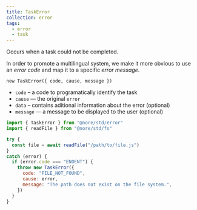 ```yaml
---
title: TaskError
collection: error
tags:
  - error
  - task
---
```


Occurs when a task could not be completed.

In order to promote a multilingual system, we make it more obvious to use an _error code_ and map it to a specific _error message_.

`new TaskError({ code, cause, message })`

- `code` – a code to programatically identify the task
- `cause` — the original `error`
- `data` – contains aditional information about the error (optional)
- `message` — a message to be displayed to the user (optional)

```js
import { TaskError } from "@nore/std/error"
import { readFile } from "@nore/std/fs"

try {
  const file = await readFile("/path/to/file.js")
}
catch (error) {
  if (error.code === "ENOENT") {
    throw new TaskError({
      code: "FILE_NOT_FOUND",
      cause: error,
      message: "The path does not exist on the file system.",
    })
  }
}
```
